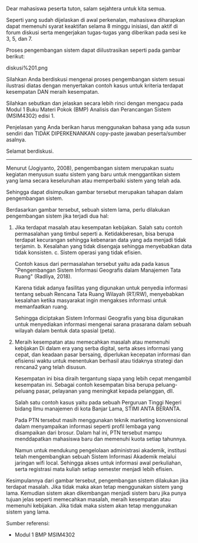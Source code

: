 Dear mahasiswa peserta tuton, salam sejahtera untuk kita semua.

Seperti yang sudah dijelaskan di awal perkenalan, mahasiswa diharapkan dapat memenuhi syarat keaktifan selama 8 minggu inisiasi, dan aktif di forum diskusi serta mengerjakan tugas-tugas yang diberikan pada sesi ke 3, 5, dan 7.

Proses pengembangan sistem dapat diilustrasikan seperti pada gambar berikut:

diskusi%201.png 

Silahkan Anda berdiskusi mengenai proses pengembangan sistem sesuai ilustrasi diatas dengan menyertakan contoh kasus untuk kriteria terdapat kesempatan DAN meraih kesempatan.

Silahkan sebutkan dan jelaskan secara lebih rinci dengan mengacu pada Modul 1 Buku Materi Pokok (BMP) Analisis dan Perancangan Sistem (MSIM4302) edisi 1.

Penjelasan yang Anda berikan harus menggunakan bahasa yang ada susun sendiri dan TIDAK DIPERKENANKAN copy-paste jawaban peserta/sumber asalnya.

Selamat berdiskusi.

----------------------------------------------------------------------------------------------------------

Menurut (Jogiyanto, 2008), pengembangan sistem merupakan suatu kegiatan menyusun suatu sistem yang baru untuk menggantikan sistem yang lama secara keseluruhan atau memperbaiki sistem yang telah ada.

Sehingga dapat disimpulkan gambar tersebut merupakan tahapan dalam pengembangan sistem.

Berdasarkan gambar tersebut, sebuah sistem lama, perlu dilakukan pengembangan sistem jika terjadi dua hal:

1. Jika terdapat masalah atau kesempatan kebijakan.
   Salah satu contoh permasalahan yang timbul seperti
   a. Ketidakberesan, bisa berupa terdapat kecurangan sehingga kebenaran data yang ada menjadi tidak terjamin.
   b. Kesalahan yang tidak disengaja sehingga menyebabkan data tidak konsisten.
   c. Sistem operasi yang tidak efisien.

   Contoh kasus dari permasalahan tersebut yaitu ada pada kasus "Pengembangan Sistem Informasi Geografis dalam Manajemen Tata Ruang" (Radliya, 2018).

   Karena tidak adanya fasilitas yang digunakan untuk penyedia informasi tentang sebuah Rencana Tata Ruang Wilayah (RT/RW), menyebabkan kesalahan ketika masyarakat ingin mengakses informasi untuk memanfaatkan ruang.
   
   Sehingga diciptakan Sistem Informasi Geografis yang bisa digunakan untuk menyediakan informasi mengenai sarana prasarana dalam sebuah wilayah dalam bentuk data spasial (peta).

2. Meraih kesempatan atau memecahkan masalah atau memenuhi kebijakan
   Di dalam era yang serba digital, serta akses informasi yang cepat, dan keadaan pasar bersaing, diperlukan kecepatan informasi dan efisiensi waktu untuk menentukan berhasil atau tidaknya strategi dan rencana2 yang telah disusun. 
   
   Kesempatan ini bisa diraih tergantung siapa yang lebih cepat mengambil kesempatan ini. Sebagai contoh kesempatan bisa berupa peluang-peluang pasar, pelayanan yang meningkat kepada pelanggan, dll.

   Salah satu contoh kasus yaitu pada sebuah Perguruan Tinggi Negeri bidang Ilmu manajemen di kota Banjar Lama, STIMI ANTA BERANTA.

   Pada PTN tersebut masih menggunakan teknik marketing konvensional dalam menyampaikan informasi seperti profil lembaga yang disampaikan dari brosur. Dalam hal ini, PTN tersebut mampu menddapatkan mahasiswa baru dan memenuhi kuota setiap tahunnya.

   Namun untuk mendukung pengelolaan administrasi akademik, institusi telah mengembangkan sebuah Sistem Informasi Akademik melalui jaringan wifi local. Sehingga akses untuk informasi awal perkuliahan, serta registrasi mata kuliah setiap semester menjadi lebih efisien.

Kesimpulannya dari gambar tersebut, pengembangan sistem dilakukan jika terdapat masalah. Jika tidak maka akan tetap menggunakan sistem yang lama. Kemudian sistem akan dikembangan menjadi sistem baru jika punya tujuan jelas seperti memecahkan masalah, meraih kesempatan atau memenuhi kebijakan. Jika tidak maka sistem akan tetap menggunakan sistem yang lama.

Sumber referensi:
- Modul 1 BMP MSIM4302